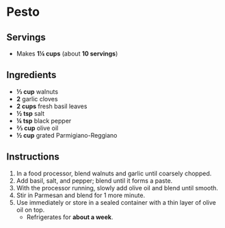 # Pesto

## Servings

- Makes **1¼ cups** (about **10 servings**)

## Ingredients

- **⅓ cup** walnuts
- **2** garlic cloves
- **2 cups** fresh basil leaves
- **½ tsp** salt
- **¼ tsp** black pepper
- **⅔ cup** olive oil
- **½ cup** grated Parmigiano-Reggiano

## Instructions

1. In a food processor, blend walnuts and garlic until coarsely chopped.
2. Add basil, salt, and pepper; blend until it forms a paste.
3. With the processor running, slowly add olive oil and blend until smooth.
4. Stir in Parmesan and blend for 1 more minute.
5. Use immediately or store in a sealed container with a thin layer of olive oil on top.
   - Refrigerates for **about a week**.
